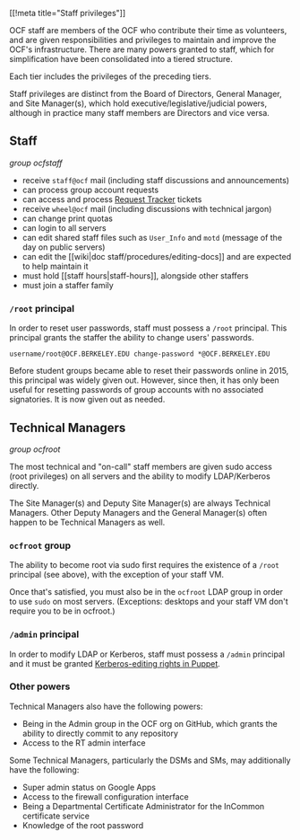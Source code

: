 [[!meta title="Staff privileges"]]


OCF staff are members of the OCF who contribute their time as volunteers, and
are given responsibilities and privileges to maintain and improve the OCF's
infrastructure. There are many powers granted to staff, which for
simplification have been consolidated into a tiered structure.

Each tier includes the privileges of the preceding tiers.

Staff privileges are distinct from the Board of Directors, General Manager, and
Site Manager(s), which hold executive/legislative/judicial powers, although in
practice many staff members are Directors and vice versa.


## Staff

*group ocfstaff*

* receive `staff@ocf` mail (including staff discussions and announcements)
* can process group account requests
* can access and process [Request Tracker](https://rt.ocf.berkeley.edu/)
  tickets
* receive `wheel@ocf` mail (including  discussions with technical jargon)
* can change print quotas
* can login to all servers
* can edit shared staff files such as `User_Info` and `motd` (message of the
  day on public servers)
* can edit the [[wiki|doc staff/procedures/editing-docs]] and are expected to
  help maintain it
* must hold [[staff hours|staff-hours]], alongside other staffers
* must join a staffer family


### `/root` principal

In order to reset user passwords, staff must possess a `/root` principal. This
principal grants the staffer the ability to change users' passwords.

    username/root@OCF.BERKELEY.EDU change-password *@OCF.BERKELEY.EDU

Before student groups became able to reset their passwords online in 2015, this
principal was widely given out. However, since then, it has only been useful for
resetting passwords of group accounts with no associated signatories. It is now
given out as needed.


## Technical Managers

*group ocfroot*

The most technical and "on-call" staff members are given sudo access (root
privileges) on all servers and the ability to modify LDAP/Kerberos directly.

The Site Manager(s) and Deputy Site Manager(s) are always Technical Managers.
Other Deputy Managers and the General Manager(s) often happen to be Technical
Managers as well.

### `ocfroot` group

The ability to become root via sudo first requires the existence of a `/root`
principal (see above), with the exception of your staff VM.

Once that's satisfied, you must also be in the `ocfroot` LDAP group in order to
use `sudo` on most servers. (Exceptions: desktops and your staff VM don't
require you to be in ocfroot.)

### `/admin` principal

In order to modify LDAP or Kerberos, staff must possess a `/admin` principal
and it must be granted [Kerberos-editing rights in
Puppet](https://github.com/ocf/puppet/blob/master/modules/ocf_kerberos/files/kadmind.acl).

### Other powers

Technical Managers also have the following powers:

 - Being in the Admin group in the OCF org on GitHub, which grants the ability
   to directly commit to any repository
 - Access to the RT admin interface

Some Technical Managers, particularly the DSMs and SMs, may additionally have
the following:

 - Super admin status on Google Apps
 - Access to the firewall configuration interface
 - Being a Departmental Certificate Administrator for the InCommon certificate
   service
 - Knowledge of the root password

